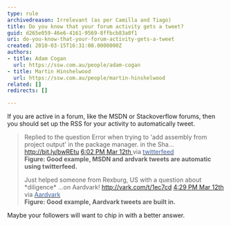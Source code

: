 ```yaml
---
type: rule
archivedreason: Irrelevant (as per Camilla and Tiago)
title: Do you know that your forum activity gets a tweet?
guid: d265e059-46e6-4161-9569-8ffbcb83a0f1
uri: do-you-know-that-your-forum-activity-gets-a-tweet
created: 2010-03-15T16:31:08.0000000Z
authors:
- title: Adam Cogan
  url: https://ssw.com.au/people/adam-cogan
- title: Martin Hinshelwood
  url: https://ssw.com.au/people/martin-hinshelwood
related: []
redirects: []

---
```




  <p>If you are active in a forum, like the MSDN or Stackoverflow forums, then you should set up the RSS for your activity to automatically tweet.</p>
<blockquote>
<p>Replied to the question Error when trying to 'add assembly from project output' in the package manager. in the Sha... <a shape="rect" href="http&#58;//bit.ly/bwREtu">http&#58;//bit.ly/bwREtu</a> <a shape="rect" href="http&#58;//twitter.com/MrHinsh/status/10382975413">6&#58;02 PM Mar 12th </a>via <a shape="rect" href="http&#58;//twitterfeed.com/"><font color="#4060a0">twitterfeed</font></a><br>
<strong>Figure&#58; Good example, MSDN and ardvark tweets are automatic using twitterfeed.</strong></p>
<p>Just helped someone from Rexburg, US with a question about *diligence* ...on Aardvark! <a shape="rect" href="http&#58;//vark.com/t/1ec7cd">http&#58;//vark.com/t/1ec7cd</a> <a shape="rect" href="http&#58;//twitter.com/MrHinsh/status/10379123354">4&#58;29 PM Mar 12th </a>via <a shape="rect" href="http&#58;//vark.com/"><font color="#4060a0">Aardvark</font></a><br>
<strong>Figure&#58; Good example, Aardvark tweets are built in.</strong></p>
</blockquote>
<p>Maybe your followers will want to chip in with a better answer. </p>

<br><excerpt class='endintro'></excerpt><br>



